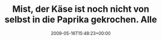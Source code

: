 ---
retweeted: false
source: <a href="http://twitter.com" rel="nofollow">Twitter Web Client</a>
entities:
  hashtags:
  - text: twitgrillen
    indices:
    - '102'
    - '114'
  symbols: []
  user_mentions: []
  urls: []
display_text_range:
- '0'
- '114'
favorite_count: '0'
id_str: '1817288833'
truncated: false
retweet_count: '0'
id: '1817288833'
created_at: Sat May 16 15:48:23 +0000 2009
favorited: false
full_text: 'Mist, der Käse ist noch nicht von selbst in die Paprika gekrochen. Alles
  muss man hier selbst machen! #twitgrillen'
lang: de
tags:
- twitgrillen
- pesos/twitter
date: '2009-05-16T15:48:23+00:00'
src: https://twitter.com/bascht/status/1817288833
original_url: https://twitter.com/bascht/status/1817288833
type: twitter_tweet
text: 'Mist, der Käse ist noch nicht von selbst in die Paprika gekrochen. Alles muss
  man hier selbst machen! #twitgrillen'
title: Mist, der Käse ist noch nicht von selbst in die Paprika gekrochen. Alle

---